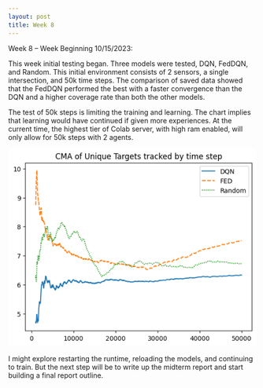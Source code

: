 ```yaml
---
layout: post
title: Week 8
---
```


Week 8 – Week Beginning 10/15/2023:

This week initial testing began. Three models were tested, DQN, FedDQN, and Random. This initial environment consists of 2 sensors, a single intersection, and 50k time steps. The comparison of saved data showed that the FedDQN performed the best with a faster convergence than the DQN and a higher coverage rate than both the other models. 

The test of 50k steps is limiting the training and learning. The chart implies that learning would have continued if given more experiences. At the current time, the highest tier of Colab server, with high ram enabled, will only allow for 50k steps with 2 agents.  

![Initial Testing Results](../images/2agent_cma_results.png)

I might explore restarting the runtime, reloading the models, and continuing to train. But the next step will be to write up the midterm report and start building a final report outline.

